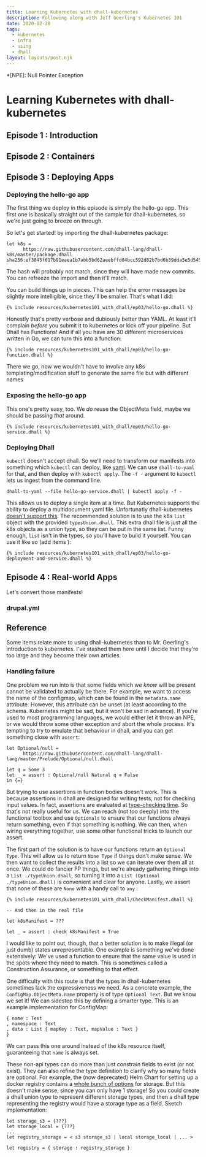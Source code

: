 ```yaml
---
title: Learning Kubernetes with dhall-kubernetes
description: Following along with Jeff Geerling's Kubernetes 101
date: 2020-12-28
tags:
  - kubernetes
  - infra
  - using
  - dhall
layout: layouts/post.njk
---
```

*[NPE]: Null Pointer Exception

# Learning Kubernetes with dhall-kubernetes

## Episode 1 : Introduction

## Episode 2 : Containers

## Episode 3 : Deploying Apps

### Deploying the hello-go app

The first thing we deploy in this episode is simply the hello-go app. This first one is basically straight out of the sample for dhall-kubernetes, so we're just going to breeze on through.

So let's get started! by importing the dhall-kubernetes package:

``` dhall
let k8s =
      https://raw.githubusercontent.com/dhall-lang/dhall-k8s/master/package.dhall sha256:ef3845f617b91eaea1b7abb5bd62aeebffd04bcc592d82b7bd6b39dda5e5d545
```

The hash will probably not match, since they will have made new commits. You can refreeze the import and then it'll match.

You can build things up in pieces. This can help the error messages be slightly more intelligible, since they'll be smaller. That's what I did:

``` dhall
{% include resources/kubernetes101_with_dhall/ep03/hello-go.dhall %}
```

Honestly that's pretty verbose and dubiously better than YAML. At least it'll complain _before_ you submit it to kubernetes or kick off your pipeline.
But Dhall has Functions! And if all you have are 30 different microservices written in Go, we can turn this into a function:

``` dhall
{% include resources/kubernetes101_with_dhall/ep03/hello-go-function.dhall %}
```

There we go, now we wouldn't have to involve any k8s templating/modification stuff to generate the same file but with different names

### Exposing the hello-go app

This one's pretty easy, too. We _do_ reuse the ObjectMeta field, maybe we should be passing _that_ around.

``` dhall
{% include resources/kubernetes101_with_dhall/ep03/hello-go-service.dhall %}
```

### Deploying Dhall

`kubectl` doesn't accept dhall. So we'll need to transform our manifests into something which `kubectl` can deploy, like [yaml](https://noyaml.com). We can use `dhall-to-yaml` for that, and then deploy with `kubectl apply`. The `-f -` argument to `kubectl` lets us ingest from the command line.

``` shell
dhall-to-yaml --file hello-go-service.dhall | kubectl apply -f -
```

This allows us to deploy a single item at a time. But Kubernetes supports the ability to deploy a multidocument yaml file. Unfortunatly dhall-kubernetes [doesn't support this](https://github.com/dhall-lang/dhall-kubernetes#can-i-generate-a-yaml-file-with-many-objects-in-it). The recommended solution is to use the k8s `list` object with the provided `typesUnion.dhall`. This extra dhall file is just all the k8s objects as a union type, so they can be put in the same list. Funny enough, `list` isn't in the types, so you'll have to build it yourself. You can use it like so (add items ):

``` dhall
{% include resources/kubernetes101_with_dhall/ep03/hello-go-deployment-and-service.dhall %}
```
## Episode 4 : Real-world Apps

Let's convert those manifests!

### drupal.yml


## Reference

Some items relate more to using dhall-kubernetes than to Mr. Geerling's introduction to kubernetes. I've stashed them here until I decide that they're too large and they become their own articles.

### Handling failure

One problem we run into is that some fields which we _know_ will be present cannot be validated to actually be there. For example, we want to access the name of the configmap, which can be found in the `metadata.name` attribute. However, this attribute can be unset (at least according to the schema. Kubernetes might be sad, but it won't be sad in advance). If you're used to most programming languages, we would either let it throw an NPE, or we would throw some other exception and abort the whole process. It's tempting to try to emulate that behaviour in dhall, and you can get something close with `assert`:

``` dhall
let Optional/null =
      https://raw.githubusercontent.com/dhall-lang/dhall-lang/master/Prelude/Optional/null.dhall

let q = Some 3
let _ = assert : Optional/null Natural q ≡ False
in {=}
```

But trying to use assertions in function bodies doesn't work. This is because assertions in dhall are designed for writing tests, not for checking input values. In fact, assertions are evaluated at [type-checking time](https://docs.dhall-lang.org/tutorials/Language-Tour.html#tests). So that's not really useful for us. We can reach (not too deeply) into the functional toolbox and use `Optionals` to ensure that our functions always return something, even if that something is nothing. We can then, when wiring everything together, use some other functional tricks to launch our assert.

The first part of the solution is to have our functions return an `Optional Type`. This will allow us to return `None Type` if things don't make sense. We then want to collect the results into a list so we can iterate over them all at once. We could do fancier FP things, but we're already gathering things into a `List ./typeUnion.dhall`, so turning it into a `List (Optional ./typeUnion.dhall)` is convenient and clear for anyone. Lastly, we assert that none of these are `None` with a handy call to `any` : 
``` dhall
{% include resources/kubernetes101_with_dhall/CheckManifest.dhall %}

-- And then in the real file

let k8sManifest = ???

let _ = assert : check k8sManifest ≡ True
```

I would like to point out, though, that a better solution is to make illegal (or just dumb) states unrepresentable. One example is something we've done extensively: We've used a function to ensure that the same value is used in the spots where they need to match. This is sometimes called a Construction Assurance, or something to that effect. 

One difficulty with this route is that the types in dhall-kubernetes sometimes lack the expressiveness we need. As a concrete example, the `ConfigMap.ObjectMeta.name` property is of type `Optional Text`. But we know we set it! We can sidestep this by defining a smarter type. This is an example implementation for ConfigMap:

``` dhall
{ name : Text
, namespace : Text
, data : List { mapKey : Text, mapValue : Text }
}
```

We can pass this one around instead of the k8s resource itself, guaranteeing that `name` is always set.

These non-api types can do more than just constrain fields to exist (or not exist). They can also refine the type definition to clarify why so many fields are optional. For example, the (now deprecated) Helm Chart for setting up a docker registry contains a [whole bunch of options](https://github.com/helm/charts/blob/master/stable/docker-registry/values.yaml) for storage. But this doesn't make sense, since you can only have 1 storage! So you could create a dhall union type to represent different storage types, and then a dhall type representing the registry would have a storage type as a field. Sketch implementation:

``` dhall
let storage_s3 = {???}
let storage_local = {???}
...
let registry_storage = < s3 storage_s3 | local storage_local | ... > 

let registry = { storage : registry_storage }
```